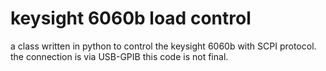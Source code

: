 # keysight 6060b load control
a class written in python to control the keysight 6060b with SCPI protocol.
the connection is via USB-GPIB
this code is not final.
